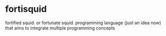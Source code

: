 # fortisquid
fortified squid. or fortunate squid. programming language (just an idea now) that aims to integrate multiple programming concepts
